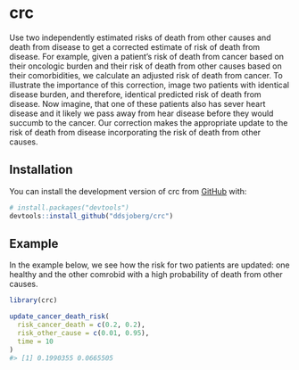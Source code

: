 
<!-- README.md is generated from README.Rmd. Please edit that file -->

# crc

<!-- badges: start -->
<!-- badges: end -->

Use two independently estimated risks of death from other causes and
death from disease to get a corrected estimate of risk of death from
disease. For example, given a patient’s risk of death from cancer based
on their oncologic burden and their risk of death from other causes
based on their comorbidities, we calculate an adjusted risk of death
from cancer. To illustrate the importance of this correction, image two
patients with identical disease burden, and therefore, identical
predicted risk of death from disease. Now imagine, that one of these
patients also has sever heart disease and it likely we pass away from
hear disease before they would succumb to the cancer. Our correction
makes the appropriate update to the risk of death from disease
incorporating the risk of death from other causes.

## Installation

You can install the development version of crc from
[GitHub](https://github.com/) with:

``` r
# install.packages("devtools")
devtools::install_github("ddsjoberg/crc")
```

## Example

In the example below, we see how the risk for two patients are updated:
one healthy and the other comrobid with a high probability of death from
other causes.

``` r
library(crc)

update_cancer_death_risk(
  risk_cancer_death = c(0.2, 0.2),
  risk_other_cause = c(0.01, 0.95),
  time = 10
)
#> [1] 0.1990355 0.0665505
```

